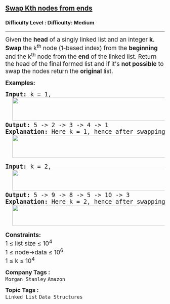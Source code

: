 <h2><a href="https://www.geeksforgeeks.org/problems/swap-kth-node-from-beginning-and-kth-node-from-end-in-a-singly-linked-list/1?_gl=1*17pk9fh*_up*MQ..&gclid=CjwKCAiAhqCdBhB0EiwAH8M_GoC4dHdy1Y8GWzmsRI77twRorT41-V4Tcl_M0MJ9Slc_sILYztk6PRoCyegQAvD_BwE">Swap Kth nodes from ends</a></h2><h3>Difficulty Level : Difficulty: Medium</h3><hr><div class="problems_problem_content__Xm_eO"><p><span style="font-size: 14pt;">Given the <strong>head</strong> of a singly linked list and an integer <strong>k</strong>. <strong>Swap</strong> the k<sup>th</sup> node (1-based index) from the <strong>beginning</strong> and the k<sup>th</sup> node from the <strong>end</strong> of the linked list. Return the head of the final formed list and if it's <strong>not possible</strong> to swap the nodes return the <strong>original</strong> list.</span></p>
<p><span style="font-size: 14pt;"><strong>Examples:</strong></span></p>
<pre><span style="font-size: 14pt;"><strong>Input: </strong>k = 1,<br>  <img src="https://media.geeksforgeeks.org/img-practice/prod/addEditProblem/701070/Web/Other/blobid0_1755953423.webp" width="542" height="72"><br><strong>Output: </strong>5 -&gt; 2 -&gt; 3 -&gt; 4 -&gt; 1<strong>
Explanation: </strong>Here k = 1, hence after swapping the 1st node from the beginning and end the new list will be 5 -&gt; 2 -&gt; 3 -&gt; 4 -&gt; 1.<br>  <img src="https://media.geeksforgeeks.org/img-practice/prod/addEditProblem/701070/Web/Other/blobid1_1755953433.webp" width="541" height="71"><br></span></pre>
<pre><span style="font-size: 14pt;"><strong style="font-size: 14pt;">Input: </strong><span style="font-size: 14pt;">k = 2,<br></span><strong style="font-size: 14pt;">  <img src="https://media.geeksforgeeks.org/img-practice/prod/addEditProblem/701070/Web/Other/blobid2_1755953453.webp" width="564" height="65"><br></strong><strong style="font-size: 14pt;">Output: </strong><span style="font-size: 14pt;">5 -&gt; 9 -&gt; 8 -&gt; 5 -&gt; 10 -&gt; 3</span><strong style="font-size: 14pt;">
Explanation: </strong><span style="font-size: 18.6667px;">Here k = 2, hence after swapping the 2nd node from the beginning and end the new list will be 5 -&gt; 9 -&gt; 8 -&gt; 5 -&gt; 10 -&gt; 3.</span><span style="font-size: 14pt;"><br>  <img src="https://media.geeksforgeeks.org/img-practice/prod/addEditProblem/701070/Web/Other/blobid3_1755953462.webp" width="564" height="65"><br></span></span></pre>
<p><span style="font-size: 14pt;"><strong>Constraints:</strong></span><br><span style="font-size: 14pt;"><span style="font-size: 14pt;">1 ≤ list size ≤ 10</span><sup>4<br></sup></span><span style="font-size: 14pt;"><span style="font-size: 18.6667px;">1 ≤ node-&gt;data ≤ 10<sup>6<br></sup></span></span><span style="font-size: 14pt;">1 ≤ k ≤ 10<sup>4</sup></span></p></div><p><span style=font-size:18px><strong>Company Tags : </strong><br><code>Morgan Stanley</code>&nbsp;<code>Amazon</code>&nbsp;<br><p><span style=font-size:18px><strong>Topic Tags : </strong><br><code>Linked List</code>&nbsp;<code>Data Structures</code>&nbsp;
